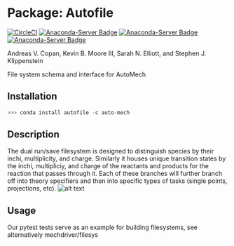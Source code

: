 # Package: Autofile 
[//]: # (Badges)
[![CircleCI](https://circleci.com/gh/Auto-Mech/autofile/tree/dev.svg?style=shield)](https://circleci.com/gh/Auto-Mech/autofile/tree/dev)
[![Anaconda-Server Badge](https://anaconda.org/auto-mech/autofile/badges/version.svg)](https://anaconda.org/auto-mech/autofile)
[![Anaconda-Server Badge](https://anaconda.org/auto-mech/autofile/badges/platforms.svg)](https://anaconda.org/auto-mech/autofile)
[![Anaconda-Server Badge](https://anaconda.org/auto-mech/autofile/badges/installer/conda.svg)](https://conda.anaconda.org/auto-mech/autofile)

Andreas V. Copan, Kevin B. Moore III, Sarah N. Elliott, and Stephen J. Klippenstein

File system schema and interface for AutoMech

## Installation
```python
>>> conda install autofile -c auto-mech
```

## Description
The dual run/save filesystem is designed to distinguish species by their inchi, multiplicity, and charge. Similarly it houses unique transition states by the inchi, multipliciy, and charge of the reactants and products for the reaction that passes through it.  Each of these branches will further branch off into theory specifiers and then into specific types of tasks (single points, projections, etc). 
![alt text](https://github.com/snelliott/autofile/blob/dev/docs/autofile.png?raw=true)

## Usage
Our pytest tests serve as an example for building filesystems, see alternatively mechdriver/filesys

